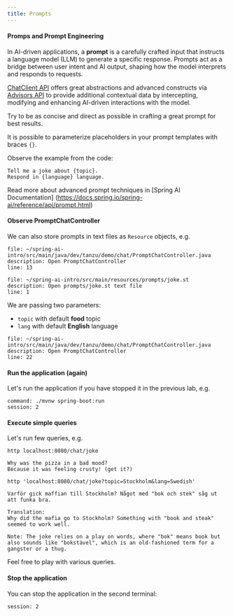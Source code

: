 ```yaml
---
title: Prompts
---
```


#### Promps and Prompt Engineering

In AI-driven applications, a **prompt** is a carefully crafted input that
instructs a language model (LLM) to generate a specific response. Prompts act
as a bridge between user intent and AI output, shaping how the model interprets
and responds to requests.

[ChatClient API](https://docs.spring.io/spring-ai/reference/api/chatclient.html)
offers great abstractions and advanced constructs via
[Advisors API](https://docs.spring.io/spring-ai/reference/api/advisors.html)
to provide additional contextual data by intercepting, modifying and
enhancing AI-driven interactions with the model.

Try to be as concise and direct as possible in crafting a great prompt for best results.

It is possible to parameterize placeholders in your prompt templates with braces `{}`.

Observe the example from the code:

```
Tell me a joke about {topic}.
Respond in {language} language.
```

Read more about advanced prompt techniques in [Spring AI Documentation]
(https://docs.spring.io/spring-ai/reference/api/prompt.html)

#### Observe PromptChatController

We can also store prompts in text files as `Resource` objects, e.g.

```editor:open-file
file: ~/spring-ai-intro/src/main/java/dev/tanzu/demo/chat/PromptChatController.java
description: Open PromptChatController
line: 13
```

```editor:open-file
file: ~/spring-ai-intro/src/main/resources/prompts/joke.st
description: Open prompts/joke.st text file
line: 1
```

We are passing two parameters: 
* `topic` with default **food** topic
* `lang` with default **English** language

```editor:open-file
file: ~/spring-ai-intro/src/main/java/dev/tanzu/demo/chat/PromptChatController.java
description: Open PromptChatController
line: 22
```

#### Run the application (again)

Let's run the application if you have stopped it in the previous lab, e.g.

```terminal:execute
command: ./mvnw spring-boot:run
session: 2
```

#### Execute simple queries

Let's run few queries, e.g.

```execute
http localhost:8080/chat/joke
```

```
Why was the pizza in a bad mood?
Because it was feeling crusty! (get it?)
```

```execute
http 'localhost:8080/chat/joke?topic=Stockholm&lang=Swedish'
```

```
Varför gick maffian till Stockholm? Något med "bok och stek" såg ut att funka bra.

Translation:
Why did the mafia go to Stockholm? Something with "book and steak" seemed to work well.

Note: The joke relies on a play on words, where "bok" means book but also sounds like "bokstävel", which is an old-fashioned term for a gangster or a thug.
```

Feel free to play with various queries.

#### Stop the application

You can stop the application in the second terminal:

```terminal:interrupt
session: 2
```

